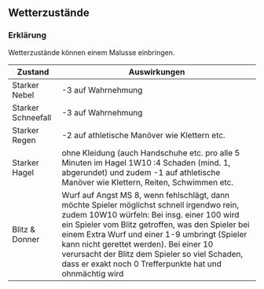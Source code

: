## Wetterzustände

### Erklärung

Wetterzustände können einem Malusse einbringen.

| Zustand | Auswirkungen |
| -------- | -------------- |
| Starker Nebel | -3 auf Wahrnehmung |
| Starker Schneefall | -3 auf Wahrnehmung |
| Starker Regen | -2 auf athletische Manöver wie Klettern etc. |
| Starker Hagel | ohne Kleidung (auch Handschuhe etc. pro alle 5 Minuten im Hagel 1W10 :4 Schaden (mind. 1, abgerundet) und zudem -1 auf athletische Manöver wie Klettern, Reiten, Schwimmen etc. |
| Blitz & Donner | Wurf auf Angst MS 8, wenn fehlschlägt, dann möchte Spieler möglichst schnell irgendwo rein, zudem 10W10 würfeln: Bei insg. einer 100 wird ein Spieler vom Blitz getroffen, was den Spieler bei einem Extra Wurf und einer 1-9 umbringt (Spieler kann nicht gerettet werden). Bei einer 10 verursacht der Blitz dem Spieler so viel Schaden, dass er exakt noch 0 Trefferpunkte hat und ohnmächtig wird |
